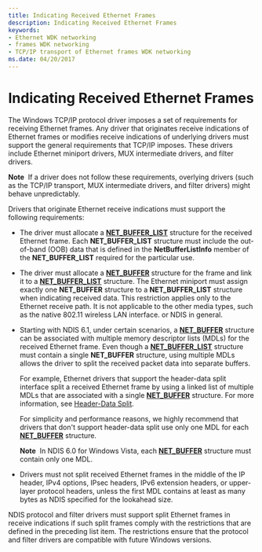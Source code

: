 ```yaml
---
title: Indicating Received Ethernet Frames
description: Indicating Received Ethernet Frames
keywords:
- Ethernet WDK networking
- frames WDK networking
- TCP/IP transport of Ethernet frames WDK networking
ms.date: 04/20/2017
---
```


# Indicating Received Ethernet Frames





The Windows TCP/IP protocol driver imposes a set of requirements for receiving Ethernet frames. Any driver that originates receive indications of Ethernet frames or modifies receive indications of underlying drivers must support the general requirements that TCP/IP imposes. These drivers include Ethernet miniport drivers, MUX intermediate drivers, and filter drivers.

**Note**  If a driver does not follow these requirements, overlying drivers (such as the TCP/IP transport, MUX intermediate drivers, and filter drivers) might behave unpredictably.

 

Drivers that originate Ethernet receive indications must support the following requirements:

-   The driver must allocate a [**NET\_BUFFER\_LIST**](/windows-hardware/drivers/ddi/nbl/ns-nbl-net_buffer_list) structure for the received Ethernet frame. Each **NET\_BUFFER\_LIST** structure must include the out-of-band (OOB) data that is defined in the **NetBufferListInfo** member of the **NET\_BUFFER\_LIST** required for the particular use.

-   The driver must allocate a [**NET\_BUFFER**](/windows-hardware/drivers/ddi/nbl/ns-nbl-net_buffer) structure for the frame and link it to a [**NET\_BUFFER\_LIST**](/windows-hardware/drivers/ddi/nbl/ns-nbl-net_buffer_list) structure. The Ethernet miniport must assign exactly one **NET\_BUFFER** structure to a **NET\_BUFFER\_LIST** structure when indicating received data. This restriction applies only to the Ethernet receive path. It is not applicable to the other media types, such as the native 802.11 wireless LAN interface. or NDIS in general.

-   Starting with NDIS 6.1, under certain scenarios, a [**NET\_BUFFER**](/windows-hardware/drivers/ddi/nbl/ns-nbl-net_buffer) structure can be associated with multiple memory descriptor lists (MDLs) for the received Ethernet frame. Even though a [**NET\_BUFFER\_LIST**](/windows-hardware/drivers/ddi/nbl/ns-nbl-net_buffer_list) structure must contain a single **NET\_BUFFER** structure, using multiple MDLs allows the driver to split the received packet data into separate buffers.

    For example, Ethernet drivers that support the header-data split interface split a received Ethernet frame by using a linked list of multiple MDLs that are associated with a single [**NET\_BUFFER**](/windows-hardware/drivers/ddi/nbl/ns-nbl-net_buffer) structure. For more information, see [Header-Data Split](header-data-split.md).

    For simplicity and performance reasons, we highly recommend that drivers that don't support header-data split use only one MDL for each [**NET\_BUFFER**](/windows-hardware/drivers/ddi/nbl/ns-nbl-net_buffer) structure.

    **Note**  In NDIS 6.0 for Windows Vista, each [**NET\_BUFFER**](/windows-hardware/drivers/ddi/nbl/ns-nbl-net_buffer) structure must contain only one MDL.

     

-   Drivers must not split received Ethernet frames in the middle of the IP header, IPv4 options, IPsec headers, IPv6 extension headers, or upper-layer protocol headers, unless the first MDL contains at least as many bytes as NDIS specified for the lookahead size.

NDIS protocol and filter drivers must support split Ethernet frames in receive indications if such split frames comply with the restrictions that are defined in the preceding list item. The restrictions ensure that the protocol and filter drivers are compatible with future Windows versions.

 

